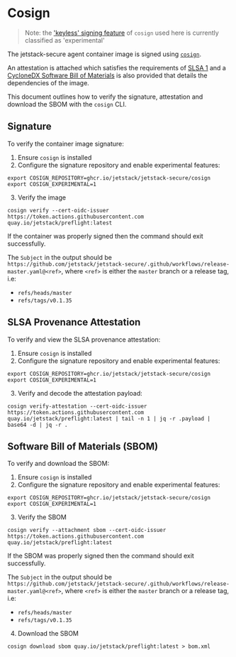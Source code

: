 # Cosign

> Note: the ['keyless' signing feature](https://github.com/sigstore/cosign/blob/main/KEYLESS.md)
> of `cosign` used here is currently classified as 'experimental'

The jetstack-secure agent container image is signed using
[`cosign`](https://github.com/sigstore/cosign).

An attestation is attached which satisfies the requirements of
[SLSA 1](https://slsa.dev/spec/v0.1/requirements) and a
[CycloneDX Software Bill of Materials](https://cyclonedx.org/) is also provided
that details the dependencies of the image.

This document outlines how to verify the signature, attestation and download
the SBOM with the `cosign` CLI.

## Signature

To verify the container image signature:

1. Ensure `cosign` is installed
2. Configure the signature repository and enable experimental features:

```
export COSIGN_REPOSITORY=ghcr.io/jetstack/jetstack-secure/cosign
export COSIGN_EXPERIMENTAL=1
```

3. Verify the image

```
cosign verify --cert-oidc-issuer https://token.actions.githubusercontent.com quay.io/jetstack/preflight:latest
```

If the container was properly signed then the command should exit successfully.

The `Subject` in the output should be
`https://github.com/jetstack/jetstack-secure/.github/workflows/release-master.yaml@<ref>`,
where `<ref>` is either the `master` branch or a release tag, i.e:

- `refs/heads/master`
- `refs/tags/v0.1.35`

## SLSA Provenance Attestation

To verify and view the SLSA provenance attestation:

1. Ensure `cosign` is installed
2. Configure the signature repository and enable experimental features:

```
export COSIGN_REPOSITORY=ghcr.io/jetstack/jetstack-secure/cosign
export COSIGN_EXPERIMENTAL=1
```

3. Verify and decode the attestation payload:

```
cosign verify-attestation --cert-oidc-issuer https://token.actions.githubusercontent.com quay.io/jetstack/preflight:latest | tail -n 1 | jq -r .payload | base64 -d | jq -r .
```

## Software Bill of Materials (SBOM)

To verify and download the SBOM:

1. Ensure `cosign` is installed
2. Configure the signature repository and enable experimental features:

```
export COSIGN_REPOSITORY=ghcr.io/jetstack/jetstack-secure/cosign
export COSIGN_EXPERIMENTAL=1
```

3. Verify the SBOM

```
cosign verify --attachment sbom --cert-oidc-issuer https://token.actions.githubusercontent.com quay.io/jetstack/preflight:latest
```

If the SBOM was properly signed then the command should exit successfully.

The `Subject` in the output should be
`https://github.com/jetstack/jetstack-secure/.github/workflows/release-master.yaml@<ref>`,
where `<ref>` is either the `master` branch or a release tag, i.e:

- `refs/heads/master`
- `refs/tags/v0.1.35`

4. Download the SBOM

```
cosign download sbom quay.io/jetstack/preflight:latest > bom.xml
```
